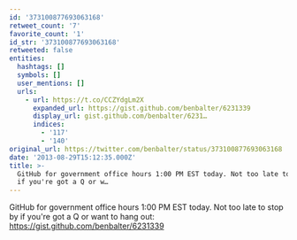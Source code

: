 ```yaml
---
id: '373100877693063168'
retweet_count: '7'
favorite_count: '1'
id_str: '373100877693063168'
retweeted: false
entities:
  hashtags: []
  symbols: []
  user_mentions: []
  urls:
    - url: https://t.co/CCZYdgLm2X
      expanded_url: https://gist.github.com/benbalter/6231339
      display_url: gist.github.com/benbalter/6231…
      indices:
        - '117'
        - '140'
original_url: https://twitter.com/benbalter/status/373100877693063168
date: '2013-08-29T15:12:35.000Z'
title: >-
  GitHub for government office hours 1:00 PM EST today. Not too late to stop by
  if you're got a Q or w…
---
```


GitHub for government office hours 1:00 PM EST today. Not too late to stop by if you're got a Q or want to hang out: https://gist.github.com/benbalter/6231339
